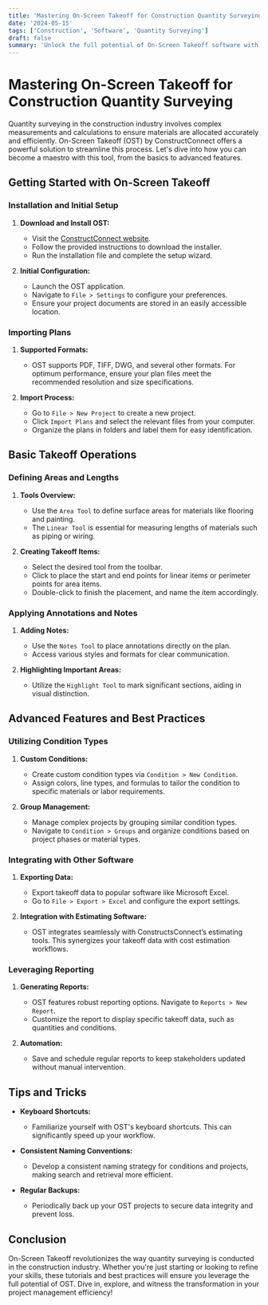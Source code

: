 ```yaml
---
title: 'Mastering On-Screen Takeoff for Construction Quantity Surveying'
date: '2024-05-15'
tags: ['Construction', 'Software', 'Quantity Surveying']
draft: false
summary: 'Unlock the full potential of On-Screen Takeoff software with this comprehensive guide. From initial setup to advanced techniques, we cover everything you need to streamline your construction quantity surveying process.'
---
```


# Mastering On-Screen Takeoff for Construction Quantity Surveying

Quantity surveying in the construction industry involves complex measurements and calculations to ensure materials are allocated accurately and efficiently. On-Screen Takeoff (OST) by ConstructConnect offers a powerful solution to streamline this process. Let's dive into how you can become a maestro with this tool, from the basics to advanced features.

## Getting Started with On-Screen Takeoff

### Installation and Initial Setup

1. **Download and Install OST:**
   - Visit the [ConstructConnect website](https://www.constructconnect.com/).
   - Follow the provided instructions to download the installer.
   - Run the installation file and complete the setup wizard.

2. **Initial Configuration:**
   - Launch the OST application.
   - Navigate to `File > Settings` to configure your preferences.
   - Ensure your project documents are stored in an easily accessible location.

### Importing Plans

1. **Supported Formats:**
   - OST supports PDF, TIFF, DWG, and several other formats. For optimum performance, ensure your plan files meet the recommended resolution and size specifications.

2. **Import Process:**
   - Go to `File > New Project` to create a new project.
   - Click `Import Plans` and select the relevant files from your computer.
   - Organize the plans in folders and label them for easy identification.

## Basic Takeoff Operations

### Defining Areas and Lengths

1. **Tools Overview:**
   - Use the `Area Tool` to define surface areas for materials like flooring and painting.
   - The `Linear Tool` is essential for measuring lengths of materials such as piping or wiring.

2. **Creating Takeoff Items:**
   - Select the desired tool from the toolbar.
   - Click to place the start and end points for linear items or perimeter points for area items.
   - Double-click to finish the placement, and name the item accordingly.

### Applying Annotations and Notes

1. **Adding Notes:**
   - Use the `Notes Tool` to place annotations directly on the plan.
   - Access various styles and formats for clear communication.

2. **Highlighting Important Areas:**
   - Utilize the `Highlight Tool` to mark significant sections, aiding in visual distinction.

## Advanced Features and Best Practices

### Utilizing Condition Types

1. **Custom Conditions:**
   - Create custom condition types via `Condition > New Condition`.
   - Assign colors, line types, and formulas to tailor the condition to specific materials or labor requirements.

2. **Group Management:**
   - Manage complex projects by grouping similar condition types.
   - Navigate to `Condition > Groups` and organize conditions based on project phases or material types.

### Integrating with Other Software

1. **Exporting Data:**
   - Export takeoff data to popular software like Microsoft Excel.
   - Go to `File > Export > Excel` and configure the export settings.

2. **Integration with Estimating Software:**
   - OST integrates seamlessly with ConstructsConnect’s estimating tools. This synergizes your takeoff data with cost estimation workflows.

### Leveraging Reporting

1. **Generating Reports:**
   - OST features robust reporting options. Navigate to `Reports > New Report`.
   - Customize the report to display specific takeoff data, such as quantities and conditions.

2. **Automation:**
   - Save and schedule regular reports to keep stakeholders updated without manual intervention.

## Tips and Tricks

- **Keyboard Shortcuts:**
  - Familiarize yourself with OST's keyboard shortcuts. This can significantly speed up your workflow.

- **Consistent Naming Conventions:**
  - Develop a consistent naming strategy for conditions and projects, making search and retrieval more efficient.

- **Regular Backups:**
  - Periodically back up your OST projects to secure data integrity and prevent loss.

## Conclusion

On-Screen Takeoff revolutionizes the way quantity surveying is conducted in the construction industry. Whether you're just starting or looking to refine your skills, these tutorials and best practices will ensure you leverage the full potential of OST. Dive in, explore, and witness the transformation in your project management efficiency!